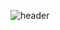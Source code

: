 ![header](https://capsule-render.vercel.app/api?type=soft&height=250&text=👋%20Hello%2C+there!&fontColor=fff&fontSize=30&color=1e2127)
